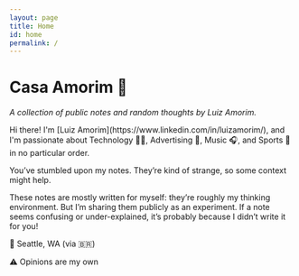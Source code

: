 ```yaml
---
layout: page
title: Home
id: home
permalink: /
---
```


# Casa Amorim 🌱
*A collection of public notes and random thoughts by Luiz Amorim.*


<p>Hi there! I'm [Luiz Amorim](https://www.linkedin.com/in/luizamorim/), and I'm passionate about Technology 🧑‍💻, Advertising 🎯, Music 🎧, and Sports 🏈 in no particular order.</p>

You’ve stumbled upon my notes. They’re kind of strange, so some context might help.

These notes are mostly written for myself: they’re roughly my thinking environment. But I’m sharing them publicly as an experiment. If a note seems confusing or under-explained, it’s probably because I didn’t write it for you!

📍 Seattle, WA (via 🇧🇷)

⚠️ Opinions are my own

<style>
  .wrapper {
    max-width: 46em;
  }
</style>
